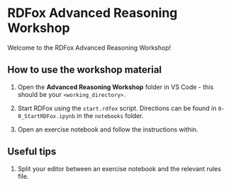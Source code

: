 # RDFox Advanced Reasoning Workshop

Welcome to the RDFox Advanced Reasoning Workshop!

## How to use the workshop material

1. Open the **Advanced Reasoning Workshop** folder in VS Code - this should be your `<working_directory>`.

2. Start RDFox using the `start.rdfox` script. Directions can be found in `0-0_StartRDFox.ipynb` in the `notebooks` folder.

3. Open an exercise notebook and follow the instructions within.

## Useful tips

1. Split your editor between an exercise notebook and the relevant rules file.